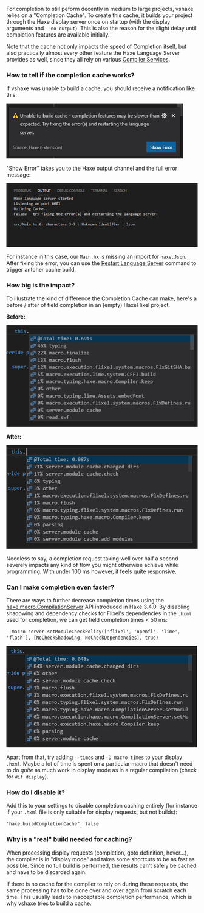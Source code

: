 For completion to still peform decently in medium to large projects, vshaxe relies on a "Completion Cache". To create this cache, it builds your project through the Haxe display server once on startup (with the display arguments and `--no-output`). This is also the reason for the slight delay until completion features are available initially.

Note that the cache not only impacts the speed of [Completion](/vshaxe/vshaxe/wiki/Completion) itself, but also practically almost every other feature the Haxe Language Server provides as well, since they all rely on various [Compiler Services](https://haxe.org/manual/cr-completion.html).

### How to tell if the completion cache works?

If vshaxe was unable to build a cache, you should receive a notification like this:

![](images/completion-cache/failed-popup.png)

"Show Error" takes you to the Haxe output channel and the full error message:

![](images/completion-cache/failed-output-channel.png)

For instance in this case, our `Main.hx` is missing an import for `haxe.Json`. After fixing the error, you can use the [Restart Language Server](https://github.com/vshaxe/vshaxe/wiki/Commands#haxe-restart-language-server) command to trigger antoher cache build.

### How big is the impact?

To illustrate the kind of difference the Completion Cache can make, here's a before / after of field completion in an (empty) HaxeFlixel project.

**Before:**

![](images/completion-cache/before.png)

**After:**

![](images/completion-cache/after.png)

Needless to say, a completion request taking well over half a second severely impacts any kind of flow you might otherwise achieve while programming. With under 100 ms however, it feels quite responsive.

### Can I make completion even faster?

There are ways to further decrease completion times using the [haxe.macro.CompilationServer](http://api.haxe.org/haxe/macro/CompilationServer.html?#setModuleCheckPolicy) API introduced in Haxe 3.4.0. By disabling shadowing and dependency checks for Flixel's dependencies in the `.hxml` used for completion, we can get field completion times <span>< 50 ms<span>:

```
--macro server.setModuleCheckPolicy(['flixel', 'openfl', 'lime', 'flash'], [NoCheckShadowing, NoCheckDependencies], true)
```

![](images/completion-cache/module-check-policy.png)

Apart from that, try adding `--times` and `-D macro-times` to your display `.hxml`. Maybe a lot of time is spent on a particular macro that doesn't need to do _quite_ as much work in display mode as in a regular compilation (check for `#if display`).

### How do I disable it?

Add this to your settings to disable completion caching entirely (for instance if your `.hxml` file is only suitable for display requests, but not builds):

```
"haxe.buildCompletionCache": false
```

### Why is a "real" build needed for caching?

When processing display requests (completion, goto definition, hover...), the compiler is in "display mode" and takes some shortcuts to be as fast as possible. Since no full build is performed, the results can't safely be cached and have to be discarded again.

If there is no cache for the compiler to rely on during these requests, the same processing has to be done over and over again from scratch each time. This usually leads to inacceptable completion performance, which is why vshaxe tries to build a cache.